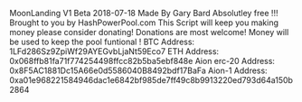 MoonLanding V1 Beta
2018-07-18
Made By Gary Bard
Absolutley free !!! Brought to you by HashPowerPool.com
This Script will keep you making money please consider donating!
Donations are most welcome!
Money will be used to keep the pool funtional !
BTC Address: 1LFd286Sz9ZpiWf29AYEGvbLjaNt59Eco7
ETH Address: 0x068ffb81fa71f774254498ffcc82b5ba5ebf848e
Aion erc-20 Address: 0x8F5AC1881Dc15A66e0d5586040B8492bdf17BaFa
Aion-1 Address: 0xa01e968221584946dac1e6842bf985de7ff49c8b9913220ed793d64a150b2864
